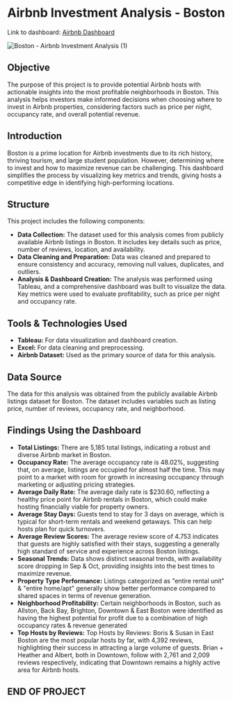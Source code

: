 # Airbnb Investment Analysis - Boston

Link to dashboard: [Airbnb Dashboard](https://public.tableau.com/app/profile/ribah.shaikh/viz/AirbnbInvestmentAnalysis-Boston/Boston-AirbnbInvestmentAnalysis)

![Boston - Airbnb Investment Analysis (1)](https://github.com/user-attachments/assets/0e35ed12-8983-4509-beb6-3e90a22004b7)


## Objective
The purpose of this project is to provide potential Airbnb hosts with actionable insights into the most profitable neighborhoods in Boston.
This analysis helps investors make informed decisions when choosing where to invest in Airbnb properties, considering factors such as price per night, occupancy rate, and overall potential revenue.

 ## Introduction
Boston is a prime location for Airbnb investments due to its rich history, thriving tourism, and large student population.
However, determining where to invest and how to maximize revenue can be challenging. This dashboard simplifies the process by visualizing key metrics and trends, giving hosts a competitive edge in identifying high-performing locations.

## Structure
This project includes the following components:

- **Data Collection:** The dataset used for this analysis comes from publicly available Airbnb listings in Boston. It includes key details such as price, number of reviews, location, and availability.
- **Data Cleaning and Preparation:** Data was cleaned and prepared to ensure consistency and accuracy, removing null values, duplicates, and outliers.
- **Analysis & Dashboard Creation:** The analysis was performed using Tableau, and a comprehensive dashboard was built to visualize the data. Key metrics were used to evaluate profitability, such as price per night and occupancy rate.

## Tools & Technologies Used
- **Tableau:** For data visualization and dashboard creation.
- **Excel:** For data cleaning and preprocessing.
- **Airbnb Dataset:** Used as the primary source of data for this analysis.

## Data Source
The data for this analysis was obtained from the publicly available Airbnb listings dataset for Boston. The dataset includes variables such as listing price, number of reviews, occupancy rate, and neighborhood.

## Findings Using the Dashboard
- **Total Listings:** There are 5,185 total listings, indicating a robust and diverse Airbnb market in Boston.
- **Occupancy Rate:** The average occupancy rate is 48.02%, suggesting that, on average, listings are occupied for almost half the time. This may point to a market with room for growth in increasing occupancy through marketing or adjusting pricing strategies.
- **Average Daily Rate:** The average daily rate is $230.60, reflecting a healthy price point for Airbnb rentals in Boston, which could make hosting financially viable for property owners.
- **Average Stay Days:** Guests tend to stay for 3 days on average, which is typical for short-term rentals and weekend getaways. This can help hosts plan for quick turnovers.
- **Average Review Scores:** The average review score of 4.753 indicates that guests are highly satisfied with their stays, suggesting a generally high standard of service and experience across Boston listings.
- **Seasonal Trends:** Data shows distinct seasonal trends, with availability score dropping in Sep & Oct, providing insights into the best times to maximize revenue.
- **Property Type Performance:** Listings categorized as "entire rental unit" & "entire home/apt" generally show better performance compared to shared spaces in terms of revenue generation.
- **Neighborhood Profitability:** Certain neighborhoods in Boston, such as Allston, Back Bay, Brighton, Downtown & East Boston were identified as having the highest potential for profit due to a combination of high occupancy rates & revenue generated 
- **Top Hosts by Reviews:** Top Hosts by Reviews: Boris & Susan in East Boston are the most popular hosts by far, with 4,392 reviews, highlighting their success in attracting a large volume of guests. Brian + Heather and Albert, both in Downtown, follow with 2,761 and 2,009 reviews respectively, indicating that Downtown remains a highly active area for Airbnb hosts.



## END OF PROJECT
